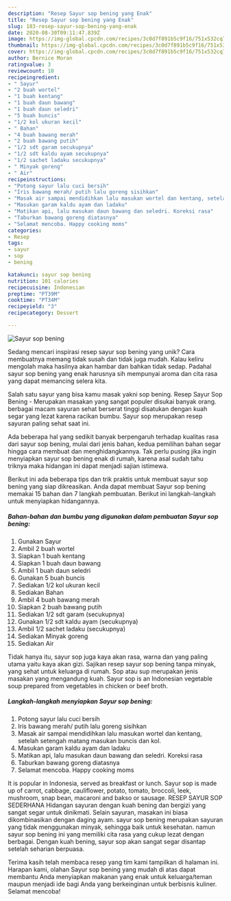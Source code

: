 ```yaml
---
description: "Resep Sayur sop bening yang Enak"
title: "Resep Sayur sop bening yang Enak"
slug: 183-resep-sayur-sop-bening-yang-enak
date: 2020-08-30T09:11:47.839Z
image: https://img-global.cpcdn.com/recipes/3c0d7f891b5c9f16/751x532cq70/sayur-sop-bening-foto-resep-utama.jpg
thumbnail: https://img-global.cpcdn.com/recipes/3c0d7f891b5c9f16/751x532cq70/sayur-sop-bening-foto-resep-utama.jpg
cover: https://img-global.cpcdn.com/recipes/3c0d7f891b5c9f16/751x532cq70/sayur-sop-bening-foto-resep-utama.jpg
author: Bernice Moran
ratingvalue: 3
reviewcount: 10
recipeingredient:
- " Sayur"
- "2 buah wortel"
- "1 buah kentang"
- "1 buah daun bawang"
- "1 buah daun seledri"
- "5 buah buncis"
- "1/2 kol ukuran kecil"
- " Bahan"
- "4 buah bawang merah"
- "2 buah bawang putih"
- "1/2 sdt garam secukupnya"
- "1/2 sdt kaldu ayam secukupnya"
- "1/2 sachet ladaku secukupnya"
- " Minyak goreng"
- " Air"
recipeinstructions:
- "Potong sayur lalu cuci bersih"
- "Iris bawang merah/ putih lalu goreng sisihkan"
- "Masak air sampai mendidihkan lalu masukan wortel dan kentang, setelah setengah matang masukan buncis dan kol."
- "Masukan garam kaldu ayam dan ladaku"
- "Matikan api, lalu masukan daun bawang dan seledri. Koreksi rasa"
- "Taburkan bawang goreng diatasnya"
- "Selamat mencoba. Happy cooking moms"
categories:
- Resep
tags:
- sayur
- sop
- bening

katakunci: sayur sop bening 
nutrition: 101 calories
recipecuisine: Indonesian
preptime: "PT39M"
cooktime: "PT34M"
recipeyield: "3"
recipecategory: Dessert

---
```



![Sayur sop bening](https://img-global.cpcdn.com/recipes/3c0d7f891b5c9f16/751x532cq70/sayur-sop-bening-foto-resep-utama.jpg)

Sedang mencari inspirasi resep sayur sop bening yang unik? Cara membuatnya memang tidak susah dan tidak juga mudah. Kalau keliru mengolah maka hasilnya akan hambar dan bahkan tidak sedap. Padahal sayur sop bening yang enak harusnya sih mempunyai aroma dan cita rasa yang dapat memancing selera kita.

Salah satu sayur yang bisa kamu masak yakni sop bening. Resep Sayur Sop Bening - Merupakan masakan yang sangat populer disukai banyak orang. berbagai macam sayuran sehat berserat tinggi disatukan dengan kuah segar yang lezat karena racikan bumbu. Sayur sop merupakan resep sayuran paling sehat saat ini.

Ada beberapa hal yang sedikit banyak berpengaruh terhadap kualitas rasa dari sayur sop bening, mulai dari jenis bahan, kedua pemilihan bahan segar hingga cara membuat dan menghidangkannya. Tak perlu pusing jika ingin menyiapkan sayur sop bening enak di rumah, karena asal sudah tahu triknya maka hidangan ini dapat menjadi sajian istimewa.


Berikut ini ada beberapa tips dan trik praktis untuk membuat sayur sop bening yang siap dikreasikan. Anda dapat membuat Sayur sop bening memakai 15 bahan dan 7 langkah pembuatan. Berikut ini langkah-langkah untuk menyiapkan hidangannya.

<!--inarticleads1-->

##### Bahan-bahan dan bumbu yang digunakan dalam pembuatan Sayur sop bening:

1. Gunakan  Sayur
1. Ambil 2 buah wortel
1. Siapkan 1 buah kentang
1. Siapkan 1 buah daun bawang
1. Ambil 1 buah daun seledri
1. Gunakan 5 buah buncis
1. Sediakan 1/2 kol ukuran kecil
1. Sediakan  Bahan
1. Ambil 4 buah bawang merah
1. Siapkan 2 buah bawang putih
1. Sediakan 1/2 sdt garam (secukupnya)
1. Gunakan 1/2 sdt kaldu ayam (secukupnya)
1. Ambil 1/2 sachet ladaku (secukupnya)
1. Sediakan  Minyak goreng
1. Sediakan  Air


Tidak hanya itu, sayur sop juga kaya akan rasa, warna dan yang paling utama yaitu kaya akan gizi. Sajikan resep sayur sop bening tanpa minyak, yang sehat untuk keluarga di rumah. Sop atau sup merupakan jenis masakan yang mengandung kuah. Sayur sop is an Indonesian vegetable soup prepared from vegetables in chicken or beef broth. 

<!--inarticleads2-->

##### Langkah-langkah menyiapkan Sayur sop bening:

1. Potong sayur lalu cuci bersih
1. Iris bawang merah/ putih lalu goreng sisihkan
1. Masak air sampai mendidihkan lalu masukan wortel dan kentang, setelah setengah matang masukan buncis dan kol.
1. Masukan garam kaldu ayam dan ladaku
1. Matikan api, lalu masukan daun bawang dan seledri. Koreksi rasa
1. Taburkan bawang goreng diatasnya
1. Selamat mencoba. Happy cooking moms


It is popular in Indonesia, served as breakfast or lunch. Sayur sop is made up of carrot, cabbage, cauliflower, potato, tomato, broccoli, leek, mushroom, snap bean, macaroni and bakso or sausage. RESEP SAYUR SOP SEDERHANA Hidangan sayuran dengan kuah bening dan bergizi yang sangat segar untuk dinikmati. Selain sayuran, masakan ini biasa dikombinasikan dengan daging ayam. sayur sop bening merupakan sayuran yang tidak menggunakan minyak, sehingga baik untuk kesehatan. namun sayur sop bening ini yang memiliki cita rasa yang cukup lezat dengan berbagai. Dengan kuah bening, sayur sop akan sangat segar disantap setelah seharian berpuasa. 

Terima kasih telah membaca resep yang tim kami tampilkan di halaman ini. Harapan kami, olahan Sayur sop bening yang mudah di atas dapat membantu Anda menyiapkan makanan yang enak untuk keluarga/teman maupun menjadi ide bagi Anda yang berkeinginan untuk berbisnis kuliner. Selamat mencoba!
